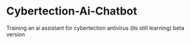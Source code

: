 # Cybertection-Ai-Chatbot
Training an ai assistant for cybertection antivirus (its still learning) beta version
